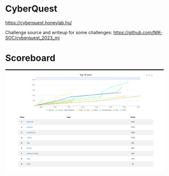 # CyberQuest

https://cyberquest.honeylab.hu/

Challenge source and writeup for some challenges:
https://github.com/NIK-SOC/cyberquest_2023_mj

# Scoreboard 
![](scoreboard_finals.png)